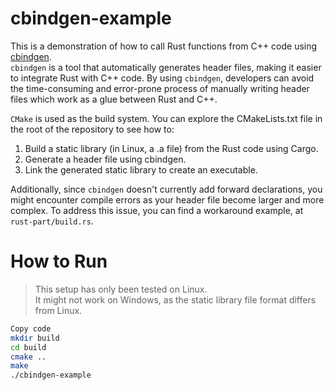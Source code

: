 # cbindgen-example
This is a demonstration of how to call Rust functions from C++ code using [cbindgen](https://github.com/mozilla/cbindgen).  
`cbindgen` is a tool that automatically generates header files, making it easier to integrate Rust with C++ code.
By using `cbindgen`, developers can avoid the time-consuming and error-prone process of manually writing header files which work as a glue between Rust and C++.

`CMake` is used as the build system. You can explore the CMakeLists.txt file in the root of the repository to see how to:  

1. Build a static library (in Linux, a .a file) from the Rust code using Cargo.  
2. Generate a header file using cbindgen.   
3. Link the generated static library to create an executable.  

Additionally, since `cbindgen` doesn't currently add forward declarations, you might encounter compile errors as your header file become larger and more complex.
To address this issue, you can find a workaround example, at `rust-part/build.rs`.

# How to Run
> This setup has only been tested on Linux.  
> It might not work on Windows, as the static library file format differs from Linux.  

```bash
Copy code
mkdir build
cd build
cmake ..
make
./cbindgen-example
```
